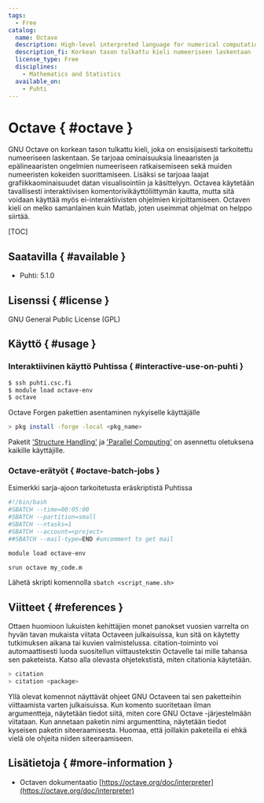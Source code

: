 ```yaml
---
tags:
  - Free
catalog:
  name: Octave
  description: High-level interpreted language for numerical computations
  description_fi: Korkean tason tulkattu kieli numeeriseen laskentaan
  license_type: Free
  disciplines:
    - Mathematics and Statistics
  available_on:
    - Puhti
---
```


# Octave { #octave }

GNU Octave on korkean tason tulkattu kieli, joka on ensisijaisesti tarkoitettu numeeriseen laskentaan. Se tarjoaa ominaisuuksia lineaaristen ja epälineaaristen ongelmien numeeriseen ratkaisemiseen sekä muiden numeeristen kokeiden suorittamiseen. Lisäksi se tarjoaa laajat grafiikkaominaisuudet datan visualisointiin ja käsittelyyn. Octavea käytetään tavallisesti interaktiivisen komentorivikäyttöliittymän kautta, mutta sitä voidaan käyttää myös ei-interaktiivisten ohjelmien kirjoittamiseen. Octaven kieli on melko samanlainen kuin Matlab, joten useimmat ohjelmat on helppo siirtää.

[TOC]

## Saatavilla { #available }

- Puhti: 5.1.0

## Lisenssi { #license }

GNU General Public License (GPL)

## Käyttö { #usage }

### Interaktiivinen käyttö Puhtissa { #interactive-use-on-puhti }

```bash
$ ssh puhti.csc.fi
$ module load octave-env
$ octave
```
Octave Forgen pakettien asentaminen nykyiselle käyttäjälle

```bash
> pkg install -forge -local <pkg_name>
```

Paketit ['Structure Handling'](https://gnu-octave.github.io/packages/struct/) ja ['Parallel Computing'](https://gnu-octave.github.io/packages/parallel/) on asennettu oletuksena kaikille käyttäjille.

### Octave-erätyöt { #octave-batch-jobs }

Esimerkki sarja-ajoon tarkoitetusta eräskriptistä Puhtissa

```bash
#!/bin/bash
#SBATCH --time=00:05:00
#SBATCH --partition=small
#SBATCH --ntasks=1
#SBATCH --account=<project>
##SBATCH --mail-type=END #uncomment to get mail

module load octave-env

srun octave my_code.m
```

Lähetä skripti komennolla `sbatch <script_name.sh>`

## Viitteet { #references }

Ottaen huomioon lukuisten kehittäjien monet panokset vuosien varrelta on hyvän tavan mukaista viitata Octaveen julkaisuissa, kun sitä on käytetty tutkimuksen aikana tai kuvien valmistelussa. citation-toiminto voi automaattisesti luoda suositellun viittaustekstin Octavelle tai mille tahansa sen paketeista. Katso alla olevasta ohjetekstistä, miten citationia käytetään.

```bash
> citation
> citation <package>
```

Yllä olevat komennot näyttävät ohjeet GNU Octaveen tai sen paketteihin viittaamista varten julkaisuissa. Kun komento suoritetaan ilman argumentteja, näytetään tiedot siitä, miten core GNU Octave -järjestelmään viitataan. Kun annetaan paketin nimi argumenttina, näytetään tiedot kyseisen paketin siteeraamisesta. Huomaa, että joillakin paketeilla ei ehkä vielä ole ohjeita niiden siteeraamiseen.

## Lisätietoja { #more-information }

- Octaven dokumentaatio [https://octave.org/doc/interpreter](https://octave.org/doc/interpreter)